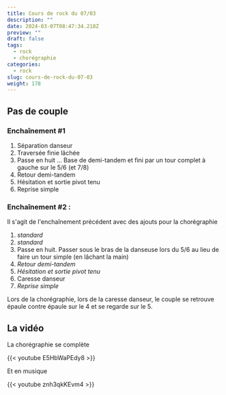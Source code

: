 ```yaml
---
title: Cours de rock du 07/03
description: ""
date: 2024-03-07T08:47:34.218Z
preview: ""
draft: false
tags:
  - rock
  - chorégraphie
categories:
  - rock
slug: cours-de-rock-du-07-03
weight: 178
---
```


## Pas de couple

### Enchaînement #1

1. Séparation danseur
2. Traversée finie lâchée
3. Passe en huit ... Base de demi-tandem et fini par un tour complet à gauche sur le 5/6 (et 7/8)
4. Retour demi-tandem
5. Hésitation et sortie pivot tenu
6. Reprise simple

### Enchaînement #2 :

Il s'agit de l'enchaînement précédent avec des ajouts pour la chorégraphie

1. *standard*
2. *standard*
3. Passe en huit. Passer sous le bras de la danseuse lors du 5/6 au lieu de faire un tour simple (en lâchant la main)
4. *Retour demi-tandem*
5. *Hésitation et sortie pivot tenu*
6. Caresse danseur
7. *Reprise simple*

Lors de la chorégraphie, lors de la caresse danseur, le couple se retrouve épaule contre épaule sur le 4 et se regarde sur le 5. 

## La vidéo

La chorégraphie se complète

{{< youtube E5HbWaPEdy8 >}}

Et en musique

{{< youtube znh3qkKEvm4 >}}

